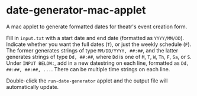# date-generator-mac-applet

A mac applet to generate formatted dates for theatr's event creation form. 

Fill in `input.txt` with a start date and end date (formatted as `YYYY/MM/DD`).
Indicate whether you want the full dates (`T`), or just the weekly schedule (`F`). The former generates strings of type `MM/DD/YYYY, ##:##`, 
and the latter generates strings of type `Dd, ##:##`, where `Dd` is one of `M`, `T`, `W`, `Th`, `F`, `Sa`, or `S`.
Under `INPUT BELOW:`, add in a new datestring on each line, formatted as `Dd, ##:##, ##:##, ...`. 
There can be multiple time strings on each line.

Double-click the `run-date-generator` applet and the output file will automatically update.
